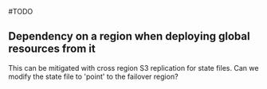 #TODO
## Dependency on a region when deploying global resources from it
This can be mitigated with cross region S3 replication for state files.
Can we modify the state file to 'point' to the failover region?
